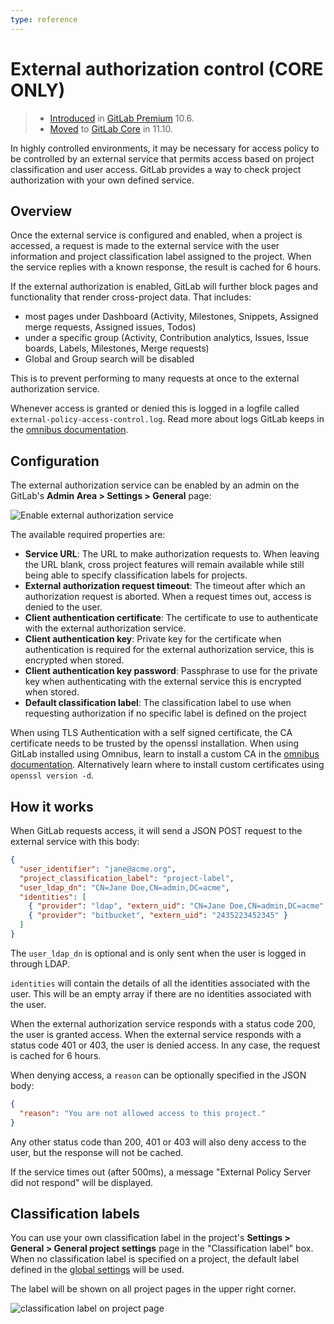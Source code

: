 ```yaml
---
type: reference
---
```


# External authorization control **(CORE ONLY)**

> - [Introduced](https://gitlab.com/gitlab-org/gitlab/issues/4216) in [GitLab Premium](https://about.gitlab.com/pricing/) 10.6.
> - [Moved](https://gitlab.com/gitlab-org/gitlab-foss/-/merge_requests/27056) to [GitLab Core](https://about.gitlab.com/pricing/) in 11.10.

In highly controlled environments, it may be necessary for access policy to be
controlled by an external service that permits access based on project
classification and user access. GitLab provides a way to check project
authorization with your own defined service.

## Overview

Once the external service is configured and enabled, when a project is accessed,
a request is made to the external service with the user information and project
classification label assigned to the project. When the service replies with a
known response, the result is cached for 6 hours.

If the external authorization is enabled, GitLab will further block pages and
functionality that render cross-project data. That includes:

- most pages under Dashboard (Activity, Milestones, Snippets, Assigned merge
  requests, Assigned issues, Todos)
- under a specific group (Activity, Contribution analytics, Issues, Issue boards,
  Labels, Milestones, Merge requests)
- Global and Group search will be disabled

This is to prevent performing to many requests at once to the external
authorization service.

Whenever access is granted or denied this is logged in a logfile called
`external-policy-access-control.log`.
Read more about logs GitLab keeps in the [omnibus documentation][omnibus-log-docs].

## Configuration

The external authorization service can be enabled by an admin on the GitLab's
**Admin Area > Settings > General** page:

![Enable external authorization service](img/external_authorization_service_settings.png)

The available required properties are:

- **Service URL**: The URL to make authorization requests to. When leaving the
  URL blank, cross project features will remain available while still being able
  to specify classification labels for projects.
- **External authorization request timeout**: The timeout after which an
  authorization request is aborted. When a request times out, access is denied
  to the user.
- **Client authentication certificate**: The certificate to use to authenticate
  with the external authorization service.
- **Client authentication key**: Private key for the certificate when
  authentication is required for the external authorization service, this is
  encrypted when stored.
- **Client authentication key password**: Passphrase to use for the private key when authenticating with the external service this is encrypted when stored.
- **Default classification label**: The classification label to use when
  requesting authorization if no specific label is defined on the project

When using TLS Authentication with a self signed certificate, the CA certificate
needs to be trusted by the openssl installation. When using GitLab installed using
Omnibus, learn to install a custom CA in the
[omnibus documentation][omnibus-ssl-docs]. Alternatively learn where to install
custom certificates using `openssl version -d`.

## How it works

When GitLab requests access, it will send a JSON POST request to the external
service with this body:

```json
{
  "user_identifier": "jane@acme.org",
  "project_classification_label": "project-label",
  "user_ldap_dn": "CN=Jane Doe,CN=admin,DC=acme",
  "identities": [
    { "provider": "ldap", "extern_uid": "CN=Jane Doe,CN=admin,DC=acme" },
    { "provider": "bitbucket", "extern_uid": "2435223452345" }
  ]
}
```

The `user_ldap_dn` is optional and is only sent when the user is logged in
through LDAP.

`identities` will contain the details of all the identities associated with the user. This will be an empty array if there are no identities associated with the user.

When the external authorization service responds with a status code 200, the
user is granted access. When the external service responds with a status code
401 or 403, the user is denied access. In any case, the request is cached for 6 hours.

When denying access, a `reason` can be optionally specified in the JSON body:

```json
{
  "reason": "You are not allowed access to this project."
}
```

Any other status code than 200, 401 or 403 will also deny access to the user, but the
response will not be cached.

If the service times out (after 500ms), a message "External Policy Server did
not respond" will be displayed.

## Classification labels

You can use your own classification label in the project's
**Settings > General > General project settings** page in the "Classification
label" box. When no classification label is specified on a project, the default
label defined in the [global settings](#configuration) will be used.

The label will be shown on all project pages in the upper right corner.

![classification label on project page](img/classification_label_on_project_page.png)

<!-- ## Troubleshooting

Include any troubleshooting steps that you can foresee. If you know beforehand what issues
one might have when setting this up, or when something is changed, or on upgrading, it's
important to describe those, too. Think of things that may go wrong and include them here.
This is important to minimize requests for support, and to avoid doc comments with
questions that you know someone might ask.

Each scenario can be a third-level heading, e.g. `### Getting error message X`.
If you have none to add when creating a doc, leave this section in place
but commented out to help encourage others to add to it in the future. -->

[omnibus-ssl-docs]: https://docs.gitlab.com/omnibus/settings/ssl.html
[omnibus-log-docs]: https://docs.gitlab.com/omnibus/settings/logs.html
